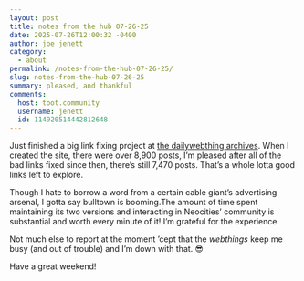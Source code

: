 ```yaml
---
layout: post
title: notes from the hub 07-26-25
date: 2025-07-26T12:00:32 -0400
author: joe jenett
category:
  - about
permalink: /notes-from-the-hub-07-26-25/
slug: notes-from-the-hub-07-26-25
summary: pleased, and thankful
comments:
  host: toot.community
  username: jenett
  id: 114920514442812648
---
```

Just finished a big link fixing project at  <a href="https://dwt-archives.joejenett.com/">the dailywebthing archives</a>. When I created the site, there were over 8,900 posts, I’m pleased after all of the bad links fixed since then, there’s still 7,470 posts. That’s a whole lotta good links left to explore.

Though I hate to borrow a word from a certain cable giant’s advertising arsenal, I gotta say bulltown is booming.The amount of time spent maintaining its two versions and interacting in Neocities’ community is substantial and worth every minute of it! I’m grateful for the experience.

Not much else to report at the moment ’cept that the <em>webthings</em> keep me busy (and out of trouble) and I’m down with that. 😎

Have a great weekend!





<a href="https://brid.gy/publish/mastodon"></a>